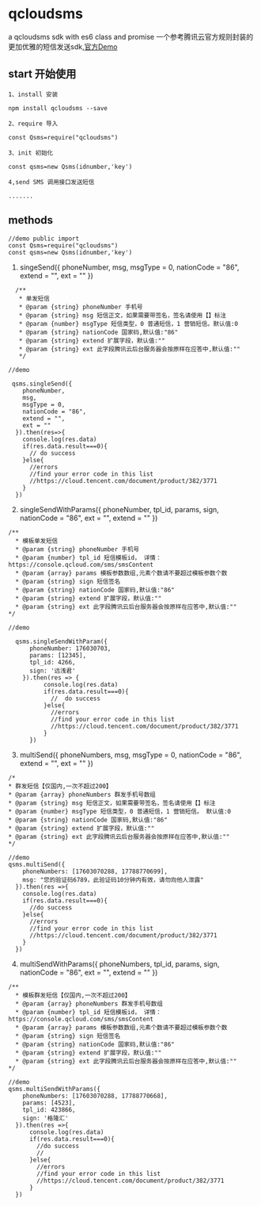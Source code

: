 # qcloudsms
a qcloudsms sdk  with es6 class and promise
一个参考腾讯云官方规则封装的更加优雅的短信发送sdk,[官方Demo](https://github.com/qcloudsms/qcloudsms/tree/master/demo/js)

## start 开始使用

```
1、install 安装

npm install qcloudsms --save

2、require 导入

const Qsms=require("qcloudsms")

3、init 初始化

const qsms=new Qsms(idnumber,'key')

4,send SMS 调用接口发送短信

.......

```

## methods
```
//demo public import
const Qsms=require("qcloudsms")
const qsms=new Qsms(idnumber,'key')
```
1. singeSend({
      phoneNumber,
      msg,
      msgType = 0,
      nationCode = "86",
      extend = "",
      ext = ""
    }) 

```
  /**
   * 单发短信
   * @param {string} phoneNumber 手机号 
   * @param {string} msg 短信正文，如果需要带签名，签名请使用【】标注
   * @param {number} msgType 短信类型，0 普通短信，1 营销短信。默认值:0
   * @param {string} nationCode 国家码,默认值:"86"
   * @param {string} extend 扩展字段，默认值:""
   * @param {string} ext 此字段腾讯云后台服务器会按原样在应答中,默认值:""
   */
   
//demo

 qsms.singleSend({
    phoneNumber,
    msg,
    msgType = 0,
    nationCode = "86",
    extend = "",
    ext = ""
  }).then(res=>{
    console.log(res.data)
    if(res.data.result===0){
      // do success
    }else{
      //errors
      //find your error code in this list
      //https://cloud.tencent.com/document/product/382/3771
    }
  })

```

2. singleSendWithParams({
      phoneNumber,
      tpl_id,
      params,
      sign,
      nationCode = "86",
      ext = "",
      extend = ""
    })
  ```
  /**
    * 模板单发短信
    * @param {string} phoneNumber 手机号
    * @param {number} tpl_id 短信模板id， 详情：https://console.qcloud.com/sms/smsContent 
    * @param {array} params 模板参数数组,元素个数请不要超过模板参数个数
    * @param {string} sign 短信签名
    * @param {string} nationCode 国家码,默认值:"86"
    * @param {string} extend 扩展字段，默认值:""
    * @param {string} ext 此字段腾讯云后台服务器会按原样在应答中,默认值:""
  */

  //demo

    qsms.singleSendWithParam({
        phoneNumber: 176030703,
        params: [12345],
        tpl_id: 4266,
        sign: '远浅君'
      }).then(res => {
            console.log(res.data)
            if(res.data.result===0){
              //  do success
            }else{
              //errors
              //find your error code in this list
              //https://cloud.tencent.com/document/product/382/3771
            }
        })  
  ```
  3. multiSend({
        phoneNumbers,
        msg,
        msgType = 0,
        nationCode = "86",
        extend = "",
        ext = ""
     })
  ```
  /*
  * 群发短信【仅国内,一次不超过200】
  * @param {array} phoneNumbers 群发手机号数组 
  * @param {string} msg 短信正文，如果需要带签名，签名请使用【】标注
  * @param {number} msgType 短信类型，0 普通短信，1 营销短信。 默认值:0
  * @param {string} nationCode 国家码,默认值:"86"
  * @param {string} extend 扩展字段，默认值:""
  * @param {string} ext 此字段腾讯云后台服务器会按原样在应答中,默认值:""
  */

  //demo
  qsms.multiSend({
      phoneNumbers: [17603070288, 17788770699],
      msg: "您的验证码6789，此验证码10分钟内有效，请勿向他人泄露"
    }).then(res =>{
      console.log(res.data)
      if(res.data.result===0){
        //do success
      }else{
        //errors
        //find your error code in this list
        //https://cloud.tencent.com/document/product/382/3771
      }
    })

  ```
  4. multiSendWithParams({
      phoneNumbers,
      tpl_id,
      params,
      sign,
      nationCode = "86",
      ext = "",
      extend = ""
    }) 

  ```
  /**
    * 模板群发短信【仅国内,一次不超过200】
    * @param {array} phoneNumbers 群发手机号数组 
    * @param {number} tpl_id 短信模板id， 详情：https://console.qcloud.com/sms/smsContent 
    * @param {array} params 模板参数数组,元素个数请不要超过模板参数个数
    * @param {string} sign 短信签名
    * @param {string} nationCode 国家码,默认值:"86"
    * @param {string} extend 扩展字段，默认值:""
    * @param {string} ext 此字段腾讯云后台服务器会按原样在应答中,默认值:""
  */
  
  //demo
  qsms.multiSendWithParams({
      phoneNumbers: [17603070288, 17788770668],
      params: [4523],
      tpl_id: 423866,
      sign: '格隆汇'
    }).then(res =>{
        console.log(res.data)
        if(res.data.result===0){
          //do success
          //
        }else{
          //errors
          //find your error code in this list
          //https://cloud.tencent.com/document/product/382/3771
        }
    })

  ```

